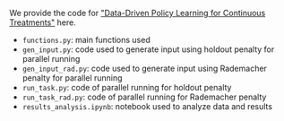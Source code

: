We provide the code for ["Data-Driven Policy Learning for Continuous Treatments"](https://arxiv.org/abs/2402.02535) here. 

- `functions.py`: main functions used 
- `gen_input.py`: code used to generate input using holdout penalty for parallel running
- `gen_input_rad.py`: code used to generate input using Rademacher penalty for parallel running
- `run_task.py`: code of parallel running for holdout penalty 
- `run_task_rad.py`: code of parallel running for Rademacher penalty
- `results_analysis.ipynb`: notebook used to analyze data and results
